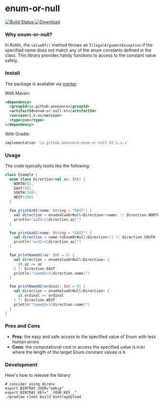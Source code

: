 # enum-or-null

[ ![Build Status](https://travis-ci.org/announce/enum-or-null.svg?branch=master) ](https://travis-ci.org/announce/enum-or-null)
[ ![Download](https://api.bintray.com/packages/ymkjp/enum-or-null/enum-or-null-kt/images/download.svg) ](https://bintray.com/ymkjp/enum-or-null/enum-or-null-kt/_latestVersion)

### Why enum-or-null?

In Kotlin, the `valueOf()` method throws an `IllegalArgumentException` if the specified name does not match any of the enum constants defined in the class.
This library provides handy functions to access to the constant value safely.

### Install

The package is available via [jcenter](https://bintray.com/bintray/jcenter?filterByPkgName=enum-or-null-kt).

With Maven:

```xml
<dependency>
  <groupId>io.github.announce</groupId>
  <artifactId>enum-or-null-kt</artifactId>
  <version>1.x.x</version>
  <type>pom</type>
</dependency>
```

With Gradle:

```groovy
implementation 'io.github.announce:enum-or-null-kt:1.x.x'
```

### Usage

The code typically looks like the following:

```kotlin
class Example {
  enum class Direction(val az: Int) {
    NORTH(0),
    EAST(90),
    SOUTH(180),
    WEST(240)
  }

  fun printAz01(name: String = "EAST") {
    val direction = enumValueOrNull<Direction>(name) ?: Direction.NORTH
    println("az01=${direction.az}")
  }

  fun printAz02(name: String = "EAST") {
    val direction = name.toEnumOrNull<Direction>() ?: Direction.SOUTH
    println("az02=${direction.az}")
  }

  fun printName01(az: Int = 0) {
    val direction = enumValueOrNull<Direction> {
      it.az == az
    } ?: Direction.EAST
    println("name03=${direction.name}")
  }

  fun printName02(ordinal: Int = 0) {
    val direction = enumValueOrNull<Direction> {
      it.ordinal == ordinal
    } ?: Direction.WEST
    println("name03=${direction.name}")
  }
}
```

### Pros and Cons

* **Pros**: the easy and safe access to the specified value of Enum with less human errors
* **Cons**: the computational cost to access the specified value is `O(N)` where the length of the target Enum constant values is `N` 

### Development

Here's how to release the library:

```shell script
# consider using direnv
export BINTRAY_USER="ymkjp"
export BINTRAY_KEY="__YOUR_KEY__"
./gradlew clean build bintrayUpload
```
